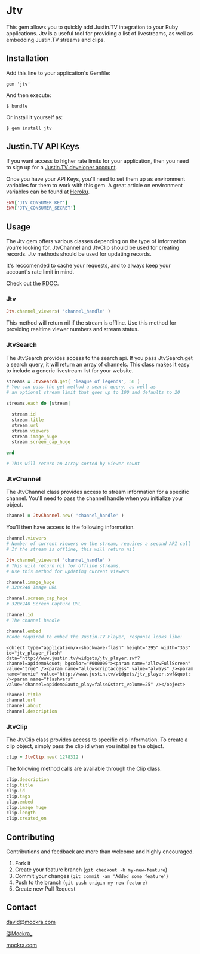 # Jtv

This gem allows you to quickly add Justin.TV integration to your Ruby applications. Jtv is a useful tool for providing a list of livestreams, as well as embedding Justin.TV streams and clips.

## Installation

Add this line to your application's Gemfile:

    gem 'jtv'

And then execute:

    $ bundle

Or install it yourself as:

    $ gem install jtv

## Justin.TV API Keys

If you want access to higher rate limits for your application, then you
need to sign up for a [Justin.TV developer account](http://www.justin.tv/developer/activate).

Once you have your API Keys, you'll need to set them up as environment
variables for them to work with this gem. A great article on environment
variables can be found at [Heroku](https://devcenter.heroku.com/articles/config-vars).

``` ruby
ENV['JTV_CONSUMER_KEY']
ENV['JTV_CONSUMER_SECRET']
```

## Usage

The Jtv gem offers various classes depending on the type of information
you're looking for. JtvChannel and JtvClip should be used for creating records. 
Jtv methods should be used for updating records.

It's reccomended to cache your requests, and to always keep your
account's rate limit in mind.

Check out the [RDOC](http://rubydoc.info/github/Mockra/Jtv/).

### Jtv

```ruby
Jtv.channel_viewers( 'channel_handle' )
```

This method will return nil if the stream is offline. Use this
method for providing realtime viewer numbers and stream status.

### JtvSearch

The JtvSearch provides access to the search api. If you pass
JtvSearch.get a search query, it will return an array of channels.
This class makes it easy to include a generic livestream list for your
website.

```ruby
streams = JtvSearch.get( 'league of legends', 50 )
# You can pass the get method a search query, as well as
# an optional stream limit that goes up to 100 and defaults to 20

streams.each do |stream|

  stream.id
  stream.title
  stream.url
  stream.viewers
  stream.image_huge
  stream.screen_cap_huge

end

# This will return an Array sorted by viewer count
```

### JtvChannel

The JtvChannel class provides access to stream information for a
specific channel. You'll need to pass the channel handle when you
initialize your object.

```ruby
channel = JtvChannel.new( 'channel_handle' )
```

You'll then have access to the following information.

```ruby
channel.viewers
# Number of current viewers on the stream, requires a second API call
# If the stream is offline, this will return nil

Jtv.channel_viewers( 'channel_handle' )
# This will return nil for offline streams.
# Use this method for updating current viewers

channel.image_huge
# 320x240 Image URL

channel.screen_cap_huge
# 320x240 Screen Capture URL

channel.id
# The channel handle

channel.embed
#Code required to embed the Justin.TV Player, response looks like:
```

```
<object type="application/x-shockwave-flash" height="295" width="353" id="jtv_player_flash" data="http://www.justin.tv/widgets/jtv_player.swf?channel=apidemo&quot; bgcolor="#000000"><param name="allowFullScreen" value="true" /><param name="allowscriptaccess" value="always" /><param name="movie" value="http://www.justin.tv/widgets/jtv_player.swf&quot; /><param name="flashvars" value="channel=apidemo&auto_play=false&start_volume=25" /></object>
```

```ruby
channel.title
channel.url
channel.about
channel.description
```

### JtvClip

The JtvClip class provides access to specific clip information. To
create a clip object, simply pass the clip id when you initialize the
object.

```ruby
clip = JtvClip.new( 1278312 )
```

The following method calls are available through the Clip class.

```ruby
clip.description
clip.title
clip.id
clip.tags
clip.embed
clip.image_huge
clip.length
clip.created_on
```

## Contributing

Contributions and feedback are more than welcome and highly encouraged.

1. Fork it
2. Create your feature branch (`git checkout -b my-new-feature`)
3. Commit your changes (`git commit -am 'Added some feature'`)
4. Push to the branch (`git push origin my-new-feature`)
5. Create new Pull Request

## Contact

[david@mockra.com](mailto:david@mockra.com)

[@Mockra_](http://twitter.com/#!/mockra_)

[mockra.com](http://mockra.com)
